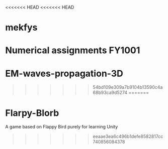 <<<<<<< HEAD
<<<<<<< HEAD
# mekfys
Numerical assignments FY1001
=======
# EM-waves-propagation-3D
>>>>>>> 54bd109e309a7b9104b13590c4a68b93ca9d5274
=======
# Flarpy-Blorb
A game based on Flappy Bird purely for learning Unity
>>>>>>> eeaae3ea6c496b1defe8582817cc740856084378
